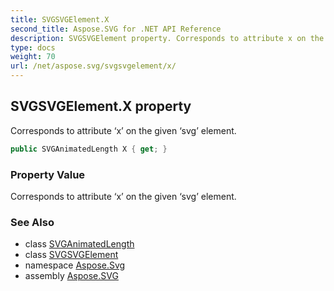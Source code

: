 ```yaml
---
title: SVGSVGElement.X
second_title: Aspose.SVG for .NET API Reference
description: SVGSVGElement property. Corresponds to attribute x on the given svg element
type: docs
weight: 70
url: /net/aspose.svg/svgsvgelement/x/
---
```

## SVGSVGElement.X property

Corresponds to attribute ‘x’ on the given ‘svg’ element.

```csharp
public SVGAnimatedLength X { get; }
```

### Property Value

Corresponds to attribute ‘x’ on the given ‘svg’ element.

### See Also

* class [SVGAnimatedLength](../../../aspose.svg.datatypes/svganimatedlength/)
* class [SVGSVGElement](../)
* namespace [Aspose.Svg](../../../aspose.svg/)
* assembly [Aspose.SVG](../../../)

